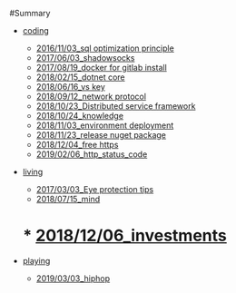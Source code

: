 #Summary
 * [coding]()
    * [2016/11/03_sql optimization principle](coding/sql_optimization_principle.md)
    * [2017/06/03_shadowsocks](coding/shadowsocks.md)
    * [2017/08/19_docker for gitlab install](coding/gitlab_docker.md)
    * [2018/02/15_dotnet core](coding/dotnetcore.md)
    * [2018/06/16_vs key](coding/vs_key.md)
    * [2018/09/12_network protocol](coding/net_protocol.md)
    * [2018/10/23_Distributed service framework](coding/distributed_service.md)
    * [2018/10/24_knowledge](coding/knowledge_summary.md)
    * [2018/11/03_environment deployment](coding/siteconfig.md)
    * [2018/11/23_release nuget package](coding/release_nuget_pack.md)
    * [2018/12/04_free https](coding/free_https.md)
    * [2019/02/06_http_status_code](coding/http_status_code.md)
    
 * [living]()
    * [2017/03/03_Eye protection tips](living/eyes_tips.md)
    * [2018/07/15_mind](living/mind.md)
    # * [2018/12/06_investments](living/investments.md)
    
 * [playing]()
    * [2019/03/03_hiphop](playing/hiphop_intro.md)
    
